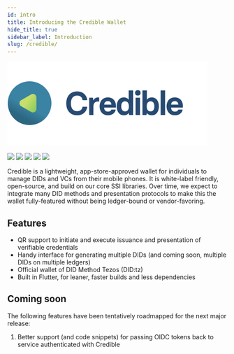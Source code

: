 ```yaml
---
id: intro
title: Introducing the Credible Wallet
hide_title: true
sidebar_label: Introduction
slug: /credible/
---
```


![Credible header](/img/crediblehead.png)

[![](https://img.shields.io/badge/Flutter-1.22.6-blue)](https://flutter.dev/docs/get-started/install) [![](https://img.shields.io/badge/ssi-v0.1-green)](https://www.github.com/spruceid/ssi) [![](https://img.shields.io/badge/DIDKit-v0.1-green)](https://www.github.com/spruceid/didkit) [![](https://img.shields.io/badge/License-Apache--2.0-green)](https://github.com/spruceid/credible/blob/main/LICENSE) [![](https://img.shields.io/twitter/follow/sprucesystems?label=Follow&style=social)](https://twitter.com/sprucesystems) 

Credible is a lightweight, app-store-approved wallet for individuals to manage DIDs and VCs from their mobile phones. It is white-label friendly, open-source, and build on our core SSI libraries.  Over time, we expect to integrate many DID methods and presentation protocols to make this the wallet fully-featured without being ledger-bound or vendor-favoring.

## Features

* QR support to initiate and execute issuance and presentation of verifiable credentials
* Handy interface for generating multiple DIDs (and coming soon, multiple DIDs on multiple ledgers)
* Official wallet of DID Method Tezos (DID:tz)
* Built in Flutter, for leaner, faster builds and less dependencies

## Coming soon

The following features have been tentatively roadmapped for the next major release:
1. Better support (and code snippets) for passing OIDC tokens back to service authenticated with Credible